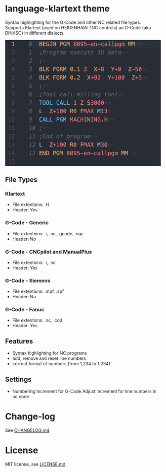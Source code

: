 # language-klartext theme

Syntax highlighting for the G-Code and other NC related file types.
Supports Klartext (used on HEIDENHAIN TNC controls) an G-Code (aka DIN/ISO) in different dialects.

![Screenshot](_img/screenshot.png?raw=true "Screenshot")

## File Types

### Klartext
* File extentions: .H
* Header: Yes

### G-Code - Generic
* File extentions: .i, .nc, .gcode, .ngc
* Header: No

### G-Code - CNCpilot and ManualPlus
* File extentions: .i, .nc
* Header: Yes

### G-Code - Siemens
* File extentions: .mpf, .spf
* Header: No

### G-Code - Fanuc
* File extentions: .nc, .cod
* Header: Yes

## Features

* Syntax highlighting for NC programs
* add, remove and reset line numbers
* correct format of numbers (from 1,234 to 1.234)

## Settings
- Numbering Increment for G-Code
Adjust increment for line numbers in nc code

# Change-log
See [CHANGELOG.md](CHANGELOG.md)

# License
MIT license, see [LICENSE.md](LICENSE.md)
